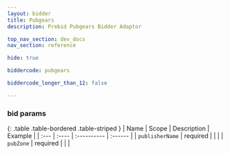 ```yaml
---
layout: bidder
title: Pubgears
description: Prebid Pubgears Bidder Adaptor

top_nav_section: dev_docs
nav_section: reference

hide: true

biddercode: pubgears

biddercode_longer_than_12: false

---
```


### bid params

{: .table .table-bordered .table-striped }
| Name | Scope | Description | Example |
| :--- | :---- | :---------- | :------ |
| `publisherName` | required |  |  |
| `pubZone` | required |  |  |